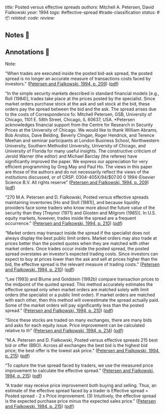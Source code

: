 *title:* Posted versus effective spreads
*authors:* Mitchell A. Petersen, David Fialkowski
*year:* 1994
*tags:* #effective-spread #trade-classification 
*status:* #📦 
*related:*
*code:*
*review:*

## Notes 📍

## Annotations 📖
Note: 

“When trades are executed inside the posted bid-ask spread, the posted spread is no longer an accurate measure of transactions costs faced by investors.” ([Petersen and Fialkowski, 1994, p. 209](zotero://select/library/items/2CQEEYUA)) ([pdf](zotero://open-pdf/library/items/ICR74ERY?page=1&annotation=J2HT2P2F))

“In the simple security markets described in standard financial models [e.g., Roll (1984)], trades take place at the prices posted by the specialist. Since market orders purchase stock at the ask and sell stock at the bid, these orders pay the spread between the bid and the ask. The spread arises due to the costs of Correspondence fo: Mitchell Petersen, GSB, University of Chicago, 1101 E. 58th Street, Chicago, IL 60637, USA. \*Petersen acknowledges financial support from the Centre for Research in Security Prices at the University of Chicago. We would like to thank William Abrams, Bob Anstiss, Dave Belding, Beverly Clingan, Roger Hendrick, and Terence Meehan and seminar participants at London Business School, Northwestern University, Southern Methodist University, University of Chicago, and University of Florida for many useful insights. The constructive criticism of Jerold Warner (the editor) and Michael Barclay (the referee) have significantly improved the paper. We express our appreciation for very efficient programming by Greg May and Paul Ho. The views in this paper are those of the authors and do not necessarily reflect the views of the institutions discussed, or of CRSP. 0304-405X/94/$07.00 0 1994-Elsevier Science B.V. All rights reserve” ([Petersen and Fialkowski, 1994, p. 209](zotero://select/library/items/2CQEEYUA)) ([pdf](zotero://open-pdf/library/items/ICR74ERY?page=1&annotation=29UAA825))

“270 M.A. Petersen and D. Fialkowski, Posted versus effective spreads maintaining inventories [Ho and Stoll (1981)], and because liquidity providers face some traders who know more about the future value of the security than they [Treynor (1971) and Glosten and Milgrom (1985)]. In U.S. equity markets, however, trades inside the spread are a frequent occurrence.” ([Petersen and Fialkowski, 1994, p. 210](zotero://select/library/items/2CQEEYUA)) ([pdf](zotero://open-pdf/library/items/ICR74ERY?page=2&annotation=SYKCWV7Y))

“Market orders may transact inside the spread if the specialist does not always display the best public limit orders. Market orders may also trade at prices better than the posted quotes when they are matched with other market orders. Once trades occur inside the posted spread, the posted spread overstates an investor’s expected trading costs. Since investors can expect to buy at prices lower than the ask and sell at prices higher than the bid, the effective spread is the relevant measure of trading costs.” ([Petersen and Fialkowski, 1994, p. 210](zotero://select/library/items/2CQEEYUA)) ([pdf](zotero://open-pdf/library/items/ICR74ERY?page=2&annotation=XWH4JZH6))

“Lee (1993) and Blume and Goldstein (1992b) compare transaction prices to the midpoint of the quoted spread. This method accurately estimates the effective spread only when market orders are matched solely with limit orders (the specialist or a public limit order). If market orders are matched with each other, then this method will overestimate the spread actually paid. Some of the market orders will pay significantly less than the posted spread.” ([Petersen and Fialkowski, 1994, p. 210](zotero://select/library/items/2CQEEYUA)) ([pdf](zotero://open-pdf/library/items/ICR74ERY?page=2&annotation=YUGHMMXD))

“Since these stocks are traded on many exchanges, there are many bids and asks for each equity issue. Price improvement can be calculated relative to th” ([Petersen and Fialkowski, 1994, p. 214](zotero://select/library/items/2CQEEYUA)) ([pdf](zotero://open-pdf/library/items/ICR74ERY?page=6&annotation=Q7EUDCEZ))

“M.A. Petersen and D. Fialkowski, Posted versus effective spreads 215 best bid or offer (BBO). Across all exchanges the best bid is the highest bid price; the best offer is the lowest ask price.” ([Petersen and Fialkowski, 1994, p. 215](zotero://select/library/items/2CQEEYUA)) ([pdf](zotero://open-pdf/library/items/ICR74ERY?page=7&annotation=63N3SZC9))

“To capture the true spread faced by traders, we use the measured price improvement to calculate the effective spread.” ([Petersen and Fialkowski, 1994, p. 215](zotero://select/library/items/2CQEEYUA)) ([pdf](zotero://open-pdf/library/items/ICR74ERY?page=7&annotation=9HZCDK8E))

“A trader may receive price improvement both buying and selling. Thus, an estimate of the effective spread faced by a trader is Effective spread = Posted spread - 2 x Price improvement. (3) Intuitively, the effective spread is the expected purchase price minus the expected sales price.” ([Petersen and Fialkowski, 1994, p. 215](zotero://select/library/items/2CQEEYUA)) ([pdf](zotero://open-pdf/library/items/ICR74ERY?page=7&annotation=FU66S8PN))